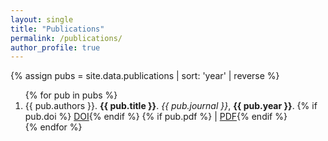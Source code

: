 ```yaml
---
layout: single
title: "Publications"
permalink: /publications/
author_profile: true
---
```


<div class="small">
{% assign pubs = site.data.publications | sort: 'year' | reverse %}

<ol reversed>
{% for pub in pubs %}
  <li>
    {{ pub.authors }}. <strong>{{ pub.title }}</strong>. <em>{{ pub.journal }}</em>, <strong>{{ pub.year }}</strong>.
    {% if pub.doi %} <a href="{{ pub.doi }}" target="_blank">DOI</a>{% endif %}
    {% if pub.pdf %} | <a href="{{ pub.pdf }}" target="_blank">PDF</a>{% endif %}
  </li>
{% endfor %}
</ol>
</div>
